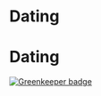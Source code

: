 # Dating
# Dating

[![Greenkeeper badge](https://badges.greenkeeper.io/zerolethanh/Dating.svg)](https://greenkeeper.io/)
